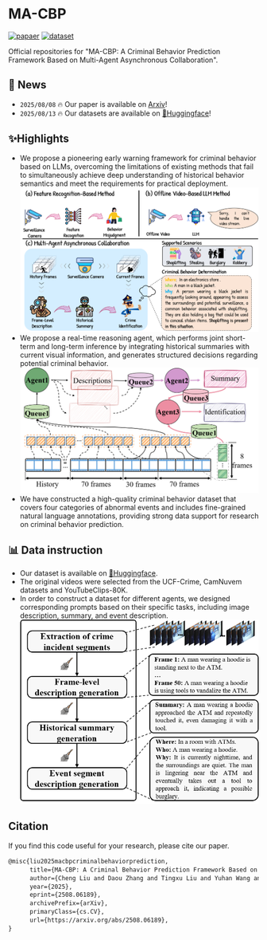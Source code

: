 # MA-CBP


[![papaer](https://img.shields.io/badge/arxiv-2508.06189-B31B1B?style=flat&logo=arXiv)](https://arxiv.org/abs/2508.06189) [![dataset](https://img.shields.io/badge/🤗-Dataset-0078D7?style=flat)](https://hf-mirror.com/datasets/ltxBIT/MA_CBP_dataset)


Official repositories for "MA-CBP: A Criminal Behavior Prediction Framework Based on Multi-Agent Asynchronous Collaboration".

## 📰 News
* `2025/08/08` 🔥 Our paper is available on [Arxiv](https://arxiv.org/abs/2508.06189)!
* `2025/08/13` 🔥 Our datasets are available on [🤗Huggingface](https://hf-mirror.com/datasets/ltxBIT/MA_CBP_dataset/tree/main)!


## ✨Highlights
* We propose a pioneering early warning framework for criminal behavior based on LLMs, overcoming the limitations of existing methods that fail to simultaneously achieve deep understanding of historical behavior semantics and meet the requirements for practical deployment.
![](./images/MA_CBP.png)
* We propose a real-time reasoning agent, which performs joint short-term and long-term inference by integrating historical summaries with current visual information, and generates structured decisions regarding potential criminal behavior.
![](./images/workflow.png)
* We have constructed a high-quality criminal behavior dataset that covers four categories of abnormal events and includes fine-grained natural language annotations, providing strong data support for research on criminal behavior prediction.

## 📊 Data instruction
* Our dataset is available on [🤗Huggingface](https://hf-mirror.com/datasets/ltxBIT/MA_CBP_dataset/tree/main).
* The original videos were selected from the UCF-Crime, CamNuvem datasets and YouTubeClips-80K.
* In order to construct a dataset for different agents, we designed corresponding prompts based on their specific tasks, including image description, summary, and event description.
![](./images/dataset.png)

## Citation
If you find this code useful for your research, please cite our paper.

```tex
@misc{liu2025macbpcriminalbehaviorprediction,
      title={MA-CBP: A Criminal Behavior Prediction Framework Based on Multi-Agent Asynchronous Collaboration}, 
      author={Cheng Liu and Daou Zhang and Tingxu Liu and Yuhan Wang and Jinyang Chen and Yuexuan Li and Xinying Xiao and Chenbo Xin and Ziru Wang and Weichao Wu},
      year={2025},
      eprint={2508.06189},
      archivePrefix={arXiv},
      primaryClass={cs.CV},
      url={https://arxiv.org/abs/2508.06189}, 
}